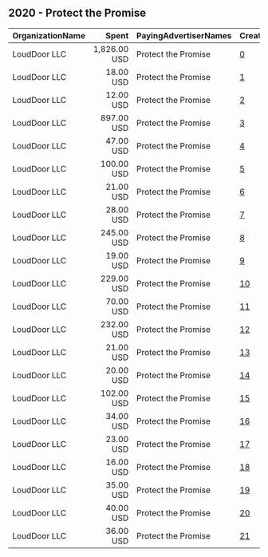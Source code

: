 ## 2020 - Protect the Promise 
|OrganizationName|Spent|PayingAdvertiserNames|CreativeUrls|Impressions|Genders|AgeBrackets|CountryCodes|BillingAddresses|CandidateBallotInformation|
|:---|---:|:---|:---|---:|:---|:---|:---|:---|:---|
|LoudDoor  LLC|1,826.00 USD|Protect the Promise|[0](https://www.snap.com/political-ads/asset/30cc49c0132df8c3eceb5148d26728f11bb438f0fff42299cfbcb7b424af3982?mediaType=jpeg)|311,455||35+|united states|"1 MONCKTON BLVD,Columbia,29206,US"||
|LoudDoor  LLC|18.00 USD|Protect the Promise|[1](https://www.snap.com/political-ads/asset/67ae513fc0076ce3703791c92dbc35c38aaff7079fbedff5c5870e3e8595a81e?mediaType=mp4)|6,917||35+|united states|"1 MONCKTON BLVD,Columbia,29206,US"||
|LoudDoor  LLC|12.00 USD|Protect the Promise|[2](https://www.snap.com/political-ads/asset/d0ddbdc114d8c0f91c70c8cbfd0f3f4410512da5d6f8049ecd6df5f4bdd47dae?mediaType=png)|2,942||35+|united states|"1 MONCKTON BLVD,Columbia,29206,US"||
|LoudDoor  LLC|897.00 USD|Protect the Promise|[3](https://www.snap.com/political-ads/asset/30cc49c0132df8c3eceb5148d26728f11bb438f0fff42299cfbcb7b424af3982?mediaType=jpeg)|144,073||35+|united states|"1 MONCKTON BLVD,Columbia,29206,US"||
|LoudDoor  LLC|47.00 USD|Protect the Promise|[4](https://www.snap.com/political-ads/asset/e0f2038ca09dbcf010eb3b405ef6e548d704e1a777ea2749c9e6b7ad2c8cf5aa?mediaType=mp4)|11,766||35+|united states|"1 MONCKTON BLVD,Columbia,29206,US"||
|LoudDoor  LLC|100.00 USD|Protect the Promise|[5](https://www.snap.com/political-ads/asset/83423b0bb62b77e90fa7c0de63ece6e632d53e1140ed8e1c1ecf7c31619620ca?mediaType=png)|27,739||35+|united states|"1 MONCKTON BLVD,Columbia,29206,US"||
|LoudDoor  LLC|21.00 USD|Protect the Promise|[6](https://www.snap.com/political-ads/asset/e77204d03d578a69386853e9d38d90a60673eb17f7ee2c3be84f586c9d446cc5?mediaType=png)|6,197||35+|united states|"1 MONCKTON BLVD,Columbia,29206,US"||
|LoudDoor  LLC|28.00 USD|Protect the Promise|[7](https://www.snap.com/political-ads/asset/67ae513fc0076ce3703791c92dbc35c38aaff7079fbedff5c5870e3e8595a81e?mediaType=mp4)|6,345||35+|united states|"1 MONCKTON BLVD,Columbia,29206,US"||
|LoudDoor  LLC|245.00 USD|Protect the Promise|[8](https://www.snap.com/political-ads/asset/67ae513fc0076ce3703791c92dbc35c38aaff7079fbedff5c5870e3e8595a81e?mediaType=mp4)|25,096||35+|united states|"1 MONCKTON BLVD,Columbia,29206,US"||
|LoudDoor  LLC|19.00 USD|Protect the Promise|[9](https://www.snap.com/political-ads/asset/30cc49c0132df8c3eceb5148d26728f11bb438f0fff42299cfbcb7b424af3982?mediaType=jpeg)|5,166||35+|united states|"1 MONCKTON BLVD,Columbia,29206,US"||
|LoudDoor  LLC|229.00 USD|Protect the Promise|[10](https://www.snap.com/political-ads/asset/67ae513fc0076ce3703791c92dbc35c38aaff7079fbedff5c5870e3e8595a81e?mediaType=mp4)|18,289||35+|united states|"1 MONCKTON BLVD,Columbia,29206,US"||
|LoudDoor  LLC|70.00 USD|Protect the Promise|[11](https://www.snap.com/political-ads/asset/599545c73373881556a8c0db272c97dd4ae4af522b1f5bd8bbbb717cc827fce4?mediaType=png)|18,335||35+|united states|"1 MONCKTON BLVD,Columbia,29206,US"||
|LoudDoor  LLC|232.00 USD|Protect the Promise|[12](https://www.snap.com/political-ads/asset/e0f2038ca09dbcf010eb3b405ef6e548d704e1a777ea2749c9e6b7ad2c8cf5aa?mediaType=mp4)|45,959||35+|united states|"1 MONCKTON BLVD,Columbia,29206,US"||
|LoudDoor  LLC|21.00 USD|Protect the Promise|[13](https://www.snap.com/political-ads/asset/11a529c1cfc2181dd86c8a97eea522f004a49627bce2d08cfe38035de6943252?mediaType=png)|5,820||35+|united states|"1 MONCKTON BLVD,Columbia,29206,US"||
|LoudDoor  LLC|20.00 USD|Protect the Promise|[14](https://www.snap.com/political-ads/asset/67ae513fc0076ce3703791c92dbc35c38aaff7079fbedff5c5870e3e8595a81e?mediaType=mp4)|5,627||35+|united states|"1 MONCKTON BLVD,Columbia,29206,US"||
|LoudDoor  LLC|102.00 USD|Protect the Promise|[15](https://www.snap.com/political-ads/asset/f3e141a155043fd589db882d27d4e4d8c129e6d8af52d70d9c4c2a5b3600f550?mediaType=png)|23,188||35+|united states|"1 MONCKTON BLVD,Columbia,29206,US"||
|LoudDoor  LLC|34.00 USD|Protect the Promise|[16](https://www.snap.com/political-ads/asset/3bb789f87430d1a927fb9ad5fdb7864883d1f615190928628bea4688195c4db5?mediaType=jpeg)|6,696||35+|united states|"1 MONCKTON BLVD,Columbia,29206,US"||
|LoudDoor  LLC|23.00 USD|Protect the Promise|[17](https://www.snap.com/political-ads/asset/30cc49c0132df8c3eceb5148d26728f11bb438f0fff42299cfbcb7b424af3982?mediaType=jpeg)|5,202||35+|united states|"1 MONCKTON BLVD,Columbia,29206,US"||
|LoudDoor  LLC|16.00 USD|Protect the Promise|[18](https://www.snap.com/political-ads/asset/3bb789f87430d1a927fb9ad5fdb7864883d1f615190928628bea4688195c4db5?mediaType=jpeg)|3,978||35+|united states|"1 MONCKTON BLVD,Columbia,29206,US"||
|LoudDoor  LLC|35.00 USD|Protect the Promise|[19](https://www.snap.com/political-ads/asset/e8d206484669089677a14a8edb8084322ea4f49897446f604d6987b4da639fbb?mediaType=png)|6,742||35+|united states|"1 MONCKTON BLVD,Columbia,29206,US"||
|LoudDoor  LLC|40.00 USD|Protect the Promise|[20](https://www.snap.com/political-ads/asset/67ae513fc0076ce3703791c92dbc35c38aaff7079fbedff5c5870e3e8595a81e?mediaType=mp4)|7,825||35+|united states|"1 MONCKTON BLVD,Columbia,29206,US"||
|LoudDoor  LLC|36.00 USD|Protect the Promise|[21](https://www.snap.com/political-ads/asset/12ed31fcbfd9446e2660d0a6b54e11998c94ee5f8ed856929f85d38665624f66?mediaType=png)|8,699||35+|united states|"1 MONCKTON BLVD,Columbia,29206,US"||
